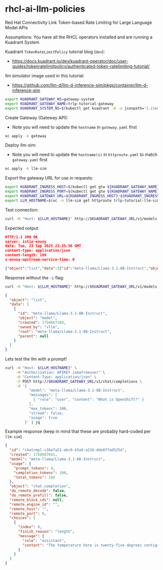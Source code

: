 # rhcl-ai-llm-policies
Red Hat Connectivity Link Token-based Rate Limiting for Large Language Model APIs

Assumptions: You have all the RHCL operators installed and are running a Kuadrant System

Kuadrant `TokenRateLimitPolicy` tutorial blog (`dev`):
- https://docs.kuadrant.io/dev/kuadrant-operator/doc/user-guides/tokenratelimitpolicy/authenticated-token-ratelimiting-tutorial/

llm simulator image used in this tutorial:
- https://github.com/llm-d/llm-d-inference-sim/pkgs/container/llm-d-inference-sim

```sh
export KUADRANT_GATEWAY_NS=gateway-system
export KUADRANT_GATEWAY_NAME=trlp-tutorial-gateway
export KUADRANT_SYSTEM_NS=$(kubectl get kuadrant -A -o jsonpath='{.items[0].metadata.namespace}')
```
Create Gateway (Gateway API):
- Note you will need to update the `hostname` in `gateway.yaml` first
```sh
oc apply -k gateway  
```

Deploy llm-sim:
- Note you will need to update the `hostname(s)` in `httproute.yaml` to match `gateway.yaml` first
```sh
oc apply -k llm-sim     
```

Export the gateway URL for use in requests:
```sh
export KUADRANT_INGRESS_HOST=$(kubectl get gtw ${KUADRANT_GATEWAY_NAME} -n ${KUADRANT_GATEWAY_NS} -o jsonpath='{.status.addresses[0].value}')
export KUADRANT_INGRESS_PORT=$(kubectl get gtw ${KUADRANT_GATEWAY_NAME} -n ${KUADRANT_GATEWAY_NS} -o jsonpath='{.spec.listeners[?(@.name=="http")].port}')
export KUADRANT_GATEWAY_URL=${KUADRANT_INGRESS_HOST}:${KUADRANT_INGRESS_PORT}
export LLM_HOSTNAME=$(oc -n llm-sim get httproute trlp-tutorial-llm-sim -o jsonpath='{.spec.hostnames[0]}{"\n"}')
```

Test connection:
```sh
curl -H "Host: ${LLM_HOSTNAME}" http://$KUADRANT_GATEWAY_URL/v1/models -i
```
Expected output:
```json
HTTP/1.1 200 OK
server: istio-envoy
date: Tue, 23 Sep 2025 22:35:56 GMT
content-type: application/json
content-length: 180
x-envoy-upstream-service-time: 0

{"object":"list","data":[{"id":"meta-llama/Llama-3.1-8B-Instruct","object":"model","created":1758666957,"owned_by":"vllm","root":"meta-llama/Llama-3.1-8B-Instruct","parent":null}]}
```

Response without the `-i` flag:
```sh
curl -H "Host: ${LLM_HOSTNAME}" http://$KUADRANT_GATEWAY_URL/v1/models | jq
```

```json
{
  "object": "list",
  "data": [
    {
      "id": "meta-llama/Llama-3.1-8B-Instruct",
      "object": "model",
      "created": 1758667109,
      "owned_by": "vllm",
      "root": "meta-llama/Llama-3.1-8B-Instruct",
      "parent": null
    }
  ]
}
```

Lets test the llm with a prompt!
```sh
curl -H "Host: ${LLM_HOSTNAME}" \
     -H "Authorization: APIKEY iamafreeuser" \
     -H "Content-Type: application/json" \
     -X POST http://$KUADRANT_GATEWAY_URL/v1/chat/completions \
     -d '{
           "model": "meta-llama/Llama-3.1-8B-Instruct",
           "messages": [
             { "role": "user", "content": "What is OpenShift?" }
           ],
           "max_tokens": 100,
           "stream": false,
           "usage": true
         }' | jq
```

Example response (keep in mind that these are probably hard-coded per `llm-sim`)
```json
{
  "id": "chatcmpl-c3be7a21-abc9-43a9-a226-dde07fad525d",
  "created": 1758667641,
  "model": "meta-llama/Llama-3.1-8B-Instruct",
  "usage": {
    "prompt_tokens": 4,
    "completion_tokens": 100,
    "total_tokens": 104
  },
  "object": "chat.completion",
  "do_remote_decode": false,
  "do_remote_prefill": false,
  "remote_block_ids": null,
  "remote_engine_id": "",
  "remote_host": "",
  "remote_port": 0,
  "choices": [
    {
      "index": 0,
      "finish_reason": "length",
      "message": {
        "role": "assistant",
        "content": "The temperature here is twenty-five degrees centigrade. The temperature here is twenty-five degrees centigrade. Testing@, #testing 1$ ,2%,3^, [4&*5], 6~, 7-_ + (8 : 9) / \\ < > . The rest is silence.  Give a man a fish and you feed him for a day; teach a man to fish and you feed him for a lifetime Alas, poor Yorick! I knew him, Horatio: A "
      }
    }
  ]
}
```